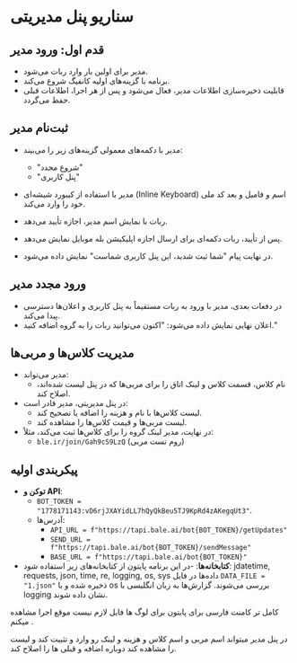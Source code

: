 # سناریو پنل مدیریتی

## قدم اول: ورود مدیر
- مدیر برای اولین بار وارد ربات می‌شود.
- برنامه با گزینه‌های اولیه کانفیگ شروع می‌کند.
- قابلیت ذخیره‌سازی اطلاعات مدیر،  فعال می‌شود و پس از هر اجرا، اطلاعات قبلی حفظ می‌گردد.

## ثبت‌نام مدیر
- مدیر با دکمه‌های معمولی گزینه‌های زیر را می‌بیند:
  - "شروع مجدد"
  - "پنل کاربری"
- مدیر با استفاده از کیبورد شیشه‌ای (Inline Keyboard) اسم و فامیل  و بعد کد ملی خود را وارد می‌کند.
- ربات با نمایش اسم مدیر، اجازه تأیید می‌دهد.

- پس از تأیید، ربات دکمه‌ای برای ارسال اجازه اپلیکیشن بله موبایل نمایش می‌دهد.
- در نهایت پیام "شما ثبت شدید، این پنل کاربری شماست" نمایش داده می‌شود.

## ورود مجدد مدیر
- در دفعات بعدی، مدیر با ورود به ربات مستقیماً به پنل کاربری و اعلان‌ها دسترسی پیدا می‌کند.
- اعلان نهایی نمایش داده می‌شود: "اکنون می‌توانید ربات را به گروه اضافه کنید."

## مدیریت کلاس‌ها و مربی‌ها
- مدیر می‌تواند:
  - نام کلاس، قسمت کلاس و لینک اتاق را برای مربی‌ها که در پنل لیست شده‌اند، اصلاح کند.
- در پنل مدیریتی، مدیر قادر است:
  - لیست کلاس‌ها با نام و هزینه را اضافه یا تصحیح کند.
  - لیست مربی‌ها و قیمت کلاس‌ها را مشاهده کند.
- در نهایت، مدیر لینک گروه را برای کلاس‌ها ثبت می‌کند، مثلاً:
  - `ble.ir/join/Gah9cS9LzQ` (روم تست مربی)

## پیکربندی اولیه
- **توکن و API**:
  - `BOT_TOKEN = "1778171143:vD6rjJXAYidLL7hQyQkBeu5TJ9KpRd4zAKegqUt3"`.
  - آدرس‌ها:
    - `API_URL = f"https://tapi.bale.ai/bot{BOT_TOKEN}/getUpdates"`
    - `SEND_URL = f"https://tapi.bale.ai/bot{BOT_TOKEN}/sendMessage"`
    - `BASE_URL = f"https://tapi.bale.ai/bot{BOT_TOKEN}"`
- **کتابخانه‌ها**:
-در این برنامه پایتون از کتابخانه‌های زیر استفاده شود:
 jdatetime, requests, json, time, re, logging, os, sys
  داده‌ها در فایل
   `DATA_FILE = "1.json"`
    ذخیره شده و با os بررسی می‌شوند.
     گزارش‌ها به زبان انگلیسی با logging نشان داده شوند.


کامل تر
کامنت فارسی برای پایتون 
برای لوگ ها فایل لازم نیست موقع اجرا مشاهده  میکنم . 

در پنل مدیر میتواند اسم مربی و اسم کلاس و هزینه و لینک رو وارد و تثبیت کند و لیست را مشاهده کند دوباره اضافه و قبلی ها را اصلاح کند. 